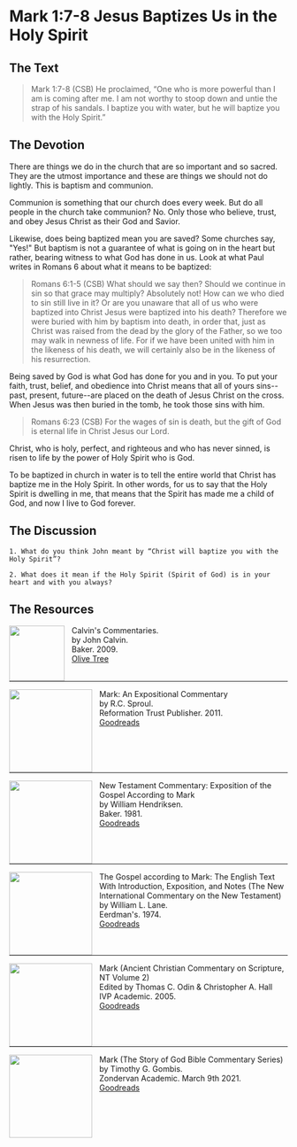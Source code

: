 # Mark 1:7-8 Jesus Baptizes Us in the Holy Spirit

## The Text

>Mark 1:7-8 (CSB) He proclaimed, “One who is more powerful than I am is coming after me. I am not worthy to stoop down and untie the strap of his sandals. I baptize you with water, but he will baptize you with the Holy Spirit.”

## The Devotion

There are things we do in the church that are so important and so sacred. They are the utmost importance and these are things we should not do lightly. This is baptism and communion.

Communion is something that our church does every week. But do all people in the church take communion? No. Only those who believe, trust, and obey Jesus Christ as their God and Savior.

Likewise, does being baptized mean you are saved? Some churches say, "Yes!" But baptism is not a guarantee of what is going on in the heart but rather, bearing witness to what God has done in us. Look at what Paul writes in Romans 6 about what it means to be baptized:

>Romans 6:1-5 (CSB) What should we say then? Should we continue in sin so that grace may multiply? Absolutely not! How can we who died to sin still live in it? Or are you unaware that all of us who were baptized into Christ Jesus were baptized into his death? Therefore we were buried with him by baptism into death, in order that, just as Christ was raised from the dead by the glory of the Father, so we too may walk in newness of life. For if we have been united with him in the likeness of his death, we will certainly also be in the likeness of his resurrection.

Being saved by God is what God has done for you and in you. To put your faith, trust, belief, and obedience into Christ means that all of yours sins--past, present, future--are placed on the death of Jesus Christ on the cross. When Jesus was then buried in the tomb, he took those sins with him.

>Romans 6:23 (CSB) For the wages of sin is death, but the gift of God is eternal life in Christ Jesus our Lord.

Christ, who is holy, perfect, and righteous and who has never sinned, is risen to life by the power of Holy Spirit who is God.

To be baptized in church in water is to tell the entire world that Christ has baptize me in the Holy Spirit. In other words, for us to say that the Holy Spirit is dwelling in me, that means that the Spirit has made me a child of God, and now I live to God forever.

## The Discussion

```text
1. What do you think John meant by “Christ will baptize you with the Holy Spirit”? 

2. What does it mean if the Holy Spirit (Spirit of God) is in your heart and with you always? 
```

<div style="page-break-after: always;"></div>


## The Resources

<p style="clear:both;">

<img src="/images/commentary-calvin-set.png" align="left" width="100" style="padding-right: 10px" />Calvin's Commentaries.  
by John Calvin.  
Baker. 2009.  
[Olive Tree](https://www.olivetree.com/store/product.php?productid=17517)

<p style="clear:both;">

---

<img src="/images/commentary-mark-sproul.jpg" align="left" width="150" style="padding-right: 10px" />Mark: An Expositional Commentary  
by R.C. Sproul.  
Reformation Trust Publisher. 2011.  
[Goodreads](https://www.goodreads.com/book/show/13329901-mark?ac=1&from_search=true&qid=AjPCOwNAXj&rank=1)

<p style="clear:both;">

---

<img src="/images/commentary-mark-hendriksen.jpg" align="left" width="150" style="padding-right: 10px" />New Testament Commentary: Exposition of the Gospel According to Mark  
by William Hendriksen.  
Baker. 1981.  
[Goodreads](https://www.goodreads.com/book/show/2365098.Mark)

<p style="clear:both;">

---

<img src="/images/commentary-mark-lane.jpg" align="left" width="150" style="padding-right: 10px" />The Gospel according to Mark: The English Text With Introduction, Exposition, and Notes (The New International Commentary on the New Testament)  
by William L. Lane.  
Eerdman's. 1974.  
[Goodreads](https://www.goodreads.com/book/show/978619.The_Gospel_of_Mark?from_search=true&from_srp=true&qid=UOUMUiJ7z4&rank=2)

<p style="clear:both;">

---

<img src="/images/commentary-mark-oden.jpg" align="left" width="150" style="padding-right: 10px" />Mark (Ancient Christian Commentary on Scripture, NT Volume 2)  
Edited by Thomas C. Odin & Christopher A. Hall  
IVP Academic. 2005.  
[Goodreads](https://www.goodreads.com/book/show/33015669-mark)

<p style="clear:both;">

---

<img src="/images/commentary-mark-gombis.jpg" align="left" width="150" style="padding-right: 10px" />Mark (The Story of God Bible Commentary Series)  
by Timothy G. Gombis.   
Zondervan Academic. March 9th 2021.  
[Goodreads](https://www.goodreads.com/book/show/54287613-mark)

<p style="clear:both;">

